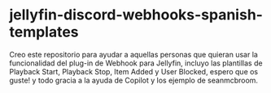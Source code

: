# jellyfin-discord-webhooks-spanish-templates
Creo este repositorio para ayudar a aquellas personas que quieran usar la funcionalidad del plug-in de Webhook para Jellyfin, incluyo las plantillas de Playback Start, Playback Stop, Item Added y User Blocked, espero que os guste! y todo gracia a la ayuda de Copilot y los ejemplo de seanmcbroom.
